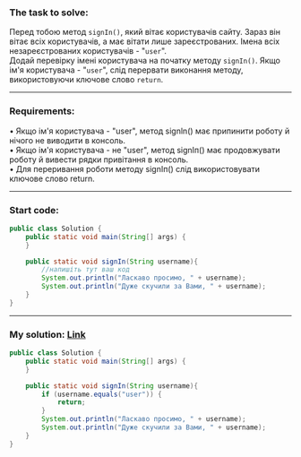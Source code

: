 ### **The task to solve:**  

Перед тобою метод `signIn()`, який вітає користувачів сайту. Зараз він вітає всіх користувачів, а має вітати лише зареєстрованих. Імена всіх незареєстрованих користувачів - "`user`".  
Додай перевірку імені користувача на початку методу `signIn()`.
Якщо ім'я користувача - "`user`", слід перервати виконання методу, використовуючи ключове слово `return`.

---

### **Requirements:**  

• Якщо ім'я користувача - "user", метод signln() має припинити роботу й нічого не виводити в консоль.  
• Якщо ім'я користувача - не "user", метод sіgnІп() має продовжувати роботу й вивести рядки привітання в консоль.  
• Для переривання роботи методу sіgnІп() слід використовувати ключове слово return.

---

### **Start code:**  

```java
public class Solution {
    public static void main(String[] args) {
    }

    public static void signIn(String username){
        //напишіть тут ваш код
        System.out.println("Ласкаво просимо, " + username);
        System.out.println("Дуже скучили за Вами, " + username);
    }
}
```

---

### **My solution: [Link](./src/Solution.java)**  

```java
public class Solution {
    public static void main(String[] args) {
    }

    public static void signIn(String username){
        if (username.equals("user")) {
            return;
        }
        System.out.println("Ласкаво просимо, " + username);
        System.out.println("Дуже скучили за Вами, " + username);
    }
}
```
